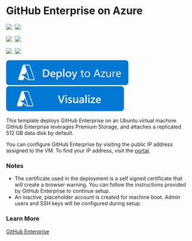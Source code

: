 # GitHub Enterprise on Azure

<IMG SRC="https://azurequickstartsservice.blob.core.windows.net/badges/github-enterprise/PublicLastTestDate.svg" />&nbsp;
<IMG SRC="https://azurequickstartsservice.blob.core.windows.net/badges/github-enterprise/PublicDeployment.svg" />&nbsp;

<IMG SRC="https://azurequickstartsservice.blob.core.windows.net/badges/github-enterprise/FairfaxLastTestDate.svg" />&nbsp;
<IMG SRC="https://azurequickstartsservice.blob.core.windows.net/badges/github-enterprise/FairfaxDeployment.svg" />&nbsp;

<IMG SRC="https://azurequickstartsservice.blob.core.windows.net/badges/github-enterprise/BestPracticeResult.svg" />&nbsp;
<IMG SRC="https://azurequickstartsservice.blob.core.windows.net/badges/github-enterprise/CredScanResult.svg" />&nbsp;

<a href="https://portal.azure.com/#create/Microsoft.Template/uri/https%3A%2F%2Fraw.githubusercontent.com%2FAzure%2Fazure-quickstart-templates%2Fmaster%2Fgithub-enterprise%2Fazuredeploy.json" target="_blank">
    <img src="https://raw.githubusercontent.com/Azure/azure-quickstart-templates/master/1-CONTRIBUTION-GUIDE/images/deploytoazure.svg"/>
</a>
<a href="http://armviz.io/#/?load=https%3A%2F%2Fraw.githubusercontent.com%2FAzure%2Fazure-quickstart-templates%2Fmaster%2Fgithub-enterprise%2Fazuredeploy.json" target="_blank">
    <img src="https://raw.githubusercontent.com/Azure/azure-quickstart-templates/master/1-CONTRIBUTION-GUIDE/images/visualizebutton.svg"/>
</a>

This template deploys GitHub Enterprise on an Ubuntu virtual machine. GitHub Enterprise leverages Premium Storage, and attaches a replicated 512 GB data disk by default.

You can configure GitHub Enterprise by visiting the public IP address assigned to the VM. To find your IP address, visit the [portal](https://portal.azure.com).

### Notes

- The certificate used in the deployment is a self signed certificate that will create a browser warning. You can follow the instructions provided by GitHub Enterprise to continue setup.
- An inactive, placeholder account is created for machine boot. Admin users and SSH keys will be configured during setup.

### Learn More

[GitHub Enterprise](https://enterprise.github.com)

